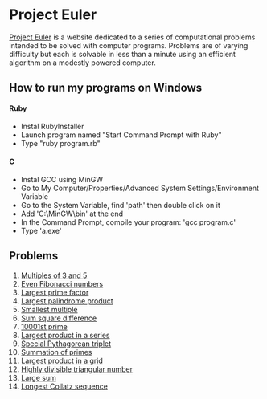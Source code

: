 # Project Euler

[Project Euler](https://projecteuler.net/) is a website dedicated to a series of computational problems intended to be solved with computer programs.
Problems are of varying difficulty but each is solvable in less than a minute using an efficient algorithm on a modestly powered computer.



## How to run my programs on Windows


#### Ruby

- Instal RubyInstaller
- Launch program named "Start Command Prompt with Ruby"
- Type "ruby program.rb"


#### C

- Instal GCC using MinGW
- Go to My Computer/Properties/Advanced System Settings/Environment Variable
- Go to the System Variable, find 'path' then double click on it
- Add 'C:\MinGW\bin' at the end
- In the Command Prompt, compile your program: 'gcc program.c'
- Type 'a.exe'


## Problems

1. [Multiples of 3 and 5](https://github.com/florianmainguy/project-Euler/tree/master/pb01)
2. [Even Fibonacci numbers](https://github.com/florianmainguy/project-Euler/tree/master/pb02)
3. [Largest prime factor](https://github.com/florianmainguy/project-Euler/tree/master/pb03)
4. [Largest palindrome product](https://github.com/florianmainguy/project-Euler/tree/master/pb04)
5. [Smallest multiple](https://github.com/florianmainguy/project-Euler/tree/master/pb05)
6. [Sum square difference](https://github.com/florianmainguy/project-Euler/tree/master/pb06)
7. [10001st prime](https://github.com/florianmainguy/project-Euler/tree/master/pb07)
8. [Largest product in a series](https://github.com/florianmainguy/project-Euler/tree/master/pb08)
9. [Special Pythagorean triplet](https://github.com/florianmainguy/project-Euler/tree/master/pb09)
10. [Summation of primes](https://github.com/florianmainguy/project-Euler/tree/master/pb10)
11. [Largest product in a grid](https://github.com/florianmainguy/project-Euler/tree/master/pb11)
12. [Highly divisible triangular number](https://github.com/florianmainguy/project-Euler/tree/master/pb12)
13. [Large sum](https://github.com/florianmainguy/project-Euler/tree/master/pb13)
14. [Longest Collatz sequence](https://github.com/florianmainguy/project-Euler/tree/master/pb14)